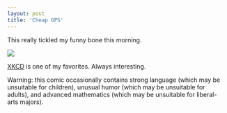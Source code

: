 ```yaml
---
layout: post  
title: 'Cheap GPS'
---
```

This really tickled my funny bone this morning.

![](http://imgs.xkcd.com/comics/cheap_gps.png)

[XKCD](http://xdcd.com) is one of my favorites. Always interesting.

Warning: this comic occasionally contains strong language (which may be unsuitable for children), unusual humor (which may be unsuitable for adults), and advanced mathematics (which may be unsuitable for liberal-arts majors).
